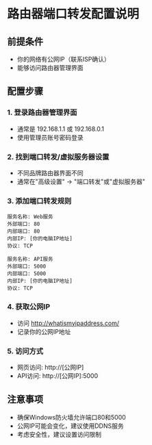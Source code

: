 # 路由器端口转发配置说明

## 前提条件
- 你的网络有公网IP（联系ISP确认）
- 能够访问路由器管理界面

## 配置步骤

### 1. 登录路由器管理界面
- 通常是 192.168.1.1 或 192.168.0.1
- 使用管理员账号密码登录

### 2. 找到端口转发/虚拟服务器设置
- 不同品牌路由器界面不同
- 通常在"高级设置" -> "端口转发"或"虚拟服务器"

### 3. 添加端口转发规则
```
服务名称: Web服务
外部端口: 80
内部端口: 80
内部IP: [你的电脑IP地址]
协议: TCP

服务名称: API服务
外部端口: 5000
内部端口: 5000
内部IP: [你的电脑IP地址]
协议: TCP
```

### 4. 获取公网IP
- 访问 http://whatismyipaddress.com/
- 记录你的公网IP地址

### 5. 访问方式
- 网页访问: http://[公网IP]
- API访问: http://[公网IP]:5000

## 注意事项
- 确保Windows防火墙允许端口80和5000
- 公网IP可能会变化，建议使用DDNS服务
- 考虑安全性，建议设置访问限制 